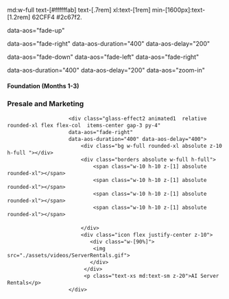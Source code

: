 md:w-full text-[#ffffffab] text-[.7rem] xl:text-[1rem] min-[1600px]:text-[1.2rem]
62CFF4
 #2c67f2.
 
 
 
data-aos="fade-up"

data-aos="fade-right"
data-aos-duration="400"
data-aos-delay="200"

data-aos="fade-down"
data-aos="fade-left"
data-aos="fade-right"

data-aos-duration="400"
data-aos-delay="200"
data-aos="zoom-in"

<h4 class="my-[1rem] text-[#ffffffee] text-center md:text-left w-full text-[.9rem]">Foundation (Months 1-3)</h4>

   <h3 class="text-[#ffffffee] text-[1.25rem] xl:text-[1.4rem] mb-[1rem] text-center md:text-left">Presale and Marketing</h3> 

   
                        <div class="glass-effect2 animated1  relative rounded-xl flex flex-col  items-center gap-3 py-4"
                        data-aos="fade-right"
                        data-aos-duration="400" data-aos-delay="400">
                            <div class="bg w-full rounded-xl absolute z-10 h-full "></div>
                            <div class="borders absolute w-full h-full">
                                <span class="w-10 h-10 z-[1] absolute rounded-xl"></span>
                                <span class="w-10 h-10 z-[1] absolute rounded-xl"></span>
                                <span class="w-10 h-10 z-[1] absolute rounded-xl"></span>
                                <span class="w-10 h-10 z-[1] absolute rounded-xl"></span>
                               
                            </div> 
                            <div class="icon flex justify-center z-10">
                               <div class="w-[90%]">
                                <img src="./assets/videos/ServerRentals.gif">
                               </div>
                             </div>
                             <p class="text-xs md:text-sm z-20">AI Server Rentals</p>
                        </div>
